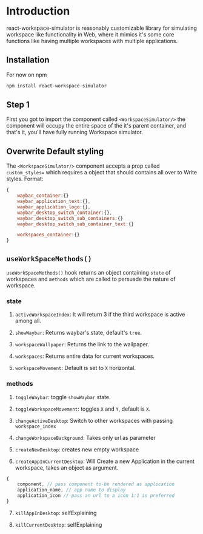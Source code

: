 # Introduction

react-workspace-simulator is reasonably customizable library for simulating workspace like functionality in Web, where it mimics it's some core functions like having multiple workspaces with multiple applications.

## Installation

For now on npm

```jsx
npm install react-workspace-simulator
```

## Step 1

First you got to import the component called `<WorkspaceSimulator/>` the component will occupy the entire space of the it's parent container, and that's it, you'll have fully running Workspace simulator.

## Overwrite Default styling

The `<WorkspaceSimulator/>` component accepts a prop called `custom_styles=` which requires a object that should contains all over to Write styles.
Format:

```js
{
    waybar_container:{}
    waybar_application_text:{},
    waybar_application_logo:{},
    waybar_desktop_switch_container:{},
    waybar_desktop_switch_sub_containers:{}
    waybar_desktop_switch_sub_container_text:{}

    workspaces_container:{}
}
```

## `useWorkSpaceMethods()`

`useWorkSpaceMethods()` hook returns an object containing `state` of workspaces and `methods` which are called to persuade the nature of workspace.

### state

1. `activeWorkspaceIndex`: It will return 3 if the third workspace is active among all.
 
2. `showWaybar`: Returns waybar's state, default's `true`.
 
3. `workspaceWallpaper`: Returns the link to the wallpaper.
 
4. `workspaces`: Returns entire data for current workspaces.
 
5. `workspaceMovement`: Default is set to `X` horizontal.

### methods

1. `toggleWaybar`: toggle `showWaybar` state.

2. `toggleWorkspaceMovement`: toggles `X` and `Y`, default is `X`.

3. `changeActiveDesktop`: Switch to other workspaces with passing `workspace_index`

4. `changeWorkspaceBackground`: Takes only url as parameter

5. `createNewDesktop`: creates new empty workspace

6. `createAppInCurrentDesktop`: Will Create a new Application in the current workspace, takes an object as argument.

```js
{
    component, // pass component to-be rendered as application
    application_name, // app name to display
    application_icon // pass an url to a icon 1:1 is preferred 
}
```

7. `killAppInDesktop`: selfExplaining

8. `killCurrentDesktop`: selfExplaining
